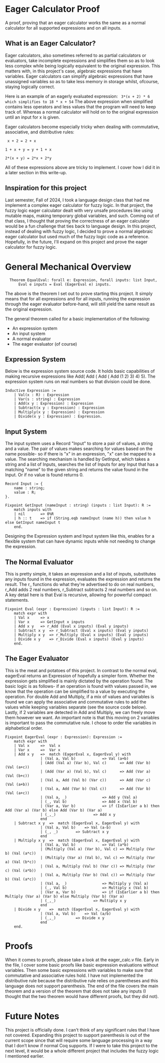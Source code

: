 # Eager Calculator Proof
A proof, proving that an eager calculator works the same as a normal calculator for all supported expressions and on all inputs.

## What is an Eager Calculator?
Eager calculators, also sometimes referred to as partial calculators or evaluators, take incomplete expressions and simplifies them so as to look less complex while being logically equivalent to the original expression. This matters with, in this project's case, algebraic expressions that have variables. Eager calculators can simplify algebraic expressions that have unassigned variables so as to take less memory in storage whilst, ofcourse, staying logically correct.

Here is an example of an eagerly evaluated expression:
``` 3*(x + 2) * 6 which simplifies to 18 * x + 54```
The above expression when simplified contains less operators and less values that the program will need to keep track of. Whereas a normal calculator will hold on to the original expression until an input for x is given.

Eager calculators become especially tricky when dealing with commutative, associative, and distributive rules:

``` x + 2 = 2 + x```

```1 + x + y = y + 1 + x```

```2*(x + y) = 2*x + 2*y```

All of these expressions above are tricky to implement. I cover how I did it in a later section in this write-up. 

## Inspiration for this project
Last semester, Fall of 2024, I took a language design class that had me implement a complex eager calculator for fuzzy logic. In that project, the fuzzy logic eager calculator dealt with very unsafe procedures like using mutable maps, making temporary global variables, and such. Coming out of that class, I thought that proving the correctness of an eager calculator would be a fun challenge that ties back to language design. In this project, instead of dealing with fuzzy logic, I decided to prove a normal algebraic eager calculator but used much of the fuzzy logic code as a reference. Hopefully, in the future, I'll expand on this project and prove the eager calculator for fuzzy logic.

# General Mechanical Overview
```Coq
  Theorem EqualEval: forall e: Expression, forall inputs: list Input,
	  Eval e inputs = Eval (EagerEval e) inputs.
```
The above is the theorem I set out to prove starting this project. It simply means that for all expressions and for all inputs, running the expression through the eager evaluator before-hand, will still yield the same result as the original expression.

The general theorem called for a basic implementation of the following:
- An expression system
- An input system
- A normal evaluator
- The eager evaluator (of course)

## Expression System
Below is the expression system source code. It holds basic capabilities of making recursive expressions like Add( Add ( Add ( Add (1 2) 3) 4) 5). The expression system runs on real numbers so that division could be done.
```Coq
Inductive Expression :=
	| Val(x : R) : Expression
	| Var(s : string) : Expression
	| Add(x y : Expression) : Expression
	| Subtract(x y : Expression) : Expression
	| Multiply(x y : Expression) : Expression
	| Divide(x y : Expression) : Expression.
```

## Input System
The input system uses a Record "Input" to store a pair of values, a string and a value. The pair of values makes searching for values based on the name possible- so if there is "x" in an expression, "x" can be mapped to a value. The searching mechanism is handled by GetInput, which takes a string and a list of Inputs, searches the list of Inputs for any Input that has a matching "name" to the given string and returns the value found in the Input. Or if no value is found returns 0.
``` Coq
Record Input := {
	name : string;
	value : R;
}.

Fixpoint GetInput (nameInput : string) (inputs : list Input): R :=
	match inputs with
	| nil		=> 0%R
	| h :: t	=> if (String.eqb nameInput (name h)) then value h else GetInput nameInput t
	end.
```

Designing the Expression system and Input system like this, enables for a flexible system that can have dynamic inputs while not needing to change the expression.

## The Normal Evaluator
This is pretty simple, it takes an expression and a list of inputs, substitutes any inputs found in the expression, evaluates the expression and returns the result. The r_ functions do what they're advertised to do on real numbers, r_Add adds 2 real numbers, r_Subtract subtracts 2 real numbers and so on. A key detail here is that Eval is recursive, allowing for powerful compact statements.
```Coq
Fixpoint Eval (expr : Expression) (inputs : list Input): R :=
	match expr with
	| Val x		=> x
	| Var x		=> GetInput x inputs
	| Add x y 	=> r_Add (Eval x inputs) (Eval y inputs)
	| Subtract x y	=> r_Subtract (Eval x inputs) (Eval y inputs)
	| Multiply x y	=> r_Multiply (Eval x inputs) (Eval y inputs)
	| Divide x y	=> r_Divide (Eval x inputs) (Eval y inputs)
	end.
```

## The Eager Evaluator
This is the meat and potatoes of this project. In contrast to the normal eval, eagerEval returns an Expression of hopefully a simpler form. Whether the expression gets simplified is mainly dictated by the operation found. The basic logic is as follows- if an operation is found with values passed in, we know that the operation can be simplified to a value by executing the operation. For double Add and Multiply, if a mix of values and variables is found we can apply the associative and commutative rules to add the values while keeping variables separate (see the source code below). Lastly, if 2 variables are detected in Add and Multiply, we can freely move them however we want. An important note is that this moving on 2 variables is important to pass the commutative rule. I chose to order the variables in alphabetical order.
```Coq
Fixpoint EagerEval (expr : Expression): Expression :=
	match expr with
	| Val x		=> 	Val x
	| Var x		=> 	Var x
	| Add x y 	=> 	match (EagerEval x, EagerEval y) with
				| (Val a, Val b) 			=> Val (a+b)
				| (Add (Val a) (Var b), Val c)		=> Add (Var b) (Val (a+c))
				| (Add (Var a) (Val b), Val c)		=> Add (Var a) (Val (b+c))
				| (Val a, Add (Val b) (Var c))		=> Add (Var c) (Val (a+b))
				| (Val a, Add (Var b) (Val c))		=> Add (Var b) (Val (a+c))
				| (Val a, _)				=> Add y (Val a)
				| (_, Val b)				=> Add x (Val b)
				| (Var a, Var b)			=> if (IsEarlier a b) then Add (Var a) (Var b) else Add (Var b) (Var a)
				| (_,_)					=> Add x y
				end
	| Subtract x y	=> 	match (EagerEval x, EagerEval y) with
				| (Val a, Val b)	=> Val (a-b)
				| (_, _)		=> Subtract x y
				end
	| Multiply x y	=>	match (EagerEval x, EagerEval y) with
				| (Val a, Val b)			=> Val (a*b)
				| (Multiply (Val a) (Var b), Val c)	=> Multiply (Var b) (Val (a*c))
				| (Multiply (Var a) (Val b), Val c)	=> Multiply (Var a) (Val (b*c))
				| (Val a, Multiply (Val b) (Var c))	=> Multiply (Var c) (Val (a*b))
				| (Val a, Multiply (Var b) (Val c))	=> Multiply (Var b) (Val (a*c))
				| (Val a, _)				=> Multiply y (Val a)
				| (_, Val b)				=> Multiply x (Val b)
				| (Var a, Var b)			=> if (IsEarlier a b) then Multiply (Var a) (Var b) else Multiply (Var b) (Var a)
				| (_,_)					=> Multiply x y
				end
	| Divide x y	=>	match (EagerEval x, EagerEval y) with
				| (Val a, Val b)	=> Val (a/b)
				| (_,_)			=> Divide x y
				end
	end.
```

# Proofs
When it comes to proofs, please take a look at the eager_calc.v file. Early in the file, I cover some basic proofs like basic expression evaluations without variables. Then some basic expressions with variables to make sure that commutative and associative rules hold. I have not implemented the distributive rule because the distributive rule relies on parentheses and this language does not support parenthesis. The end of the file covers the main theorem and a version of the theorem that does not take any inputs (I thought that the two theorem would have different proofs, but they did not).

# Future Notes
This project is officially done. I can't think of any significant rules that I have not covered. Expanding this project to support parenthesis is out of the current scope since that will require some language processing in a way that I don’t know if normal Coq supports. If I were to take this project to the next level, it would be a whole different project that includes the fuzzy logic I mentioned earlier.
